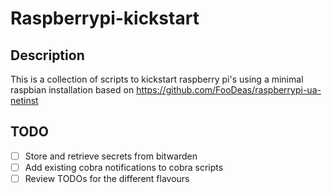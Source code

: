 # Raspberrypi-kickstart
## Description
This is a collection of scripts to kickstart raspberry pi's using a minimal raspbian installation based on https://github.com/FooDeas/raspberrypi-ua-netinst
## TODO
- [ ] Store and retrieve secrets from bitwarden
- [ ] Add existing cobra notifications to cobra scripts
- [ ] Review TODOs for the different flavours
